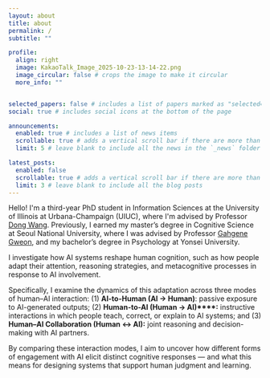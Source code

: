 ```yaml
---
layout: about
title: about
permalink: /
subtitle: ""

profile:
  align: right
  image: KakaoTalk_Image_2025-10-23-13-14-22.png
  image_circular: false # crops the image to make it circular
  more_info: ""


selected_papers: false # includes a list of papers marked as "selected={true}"
social: true # includes social icons at the bottom of the page

announcements:
  enabled: true # includes a list of news items
  scrollable: true # adds a vertical scroll bar if there are more than 3 news items
  limit: 5 # leave blank to include all the news in the `_news` folder

latest_posts:
  enabled: false
  scrollable: true # adds a vertical scroll bar if there are more than 3 new posts items
  limit: 3 # leave blank to include all the blog posts
---
```


Hello! I'm a third-year PhD student in Information Sciences at the University of Illinois at Urbana-Champaign (UIUC), where I'm advised by Professor 
[Dong Wang](https://ischool.illinois.edu/people/dong-wang). Previously, I earned my master’s degree in Cognitive Science at Seoul National University, where I was advised by Professor [Gahgene Gweon](https://convergence.snu.ac.kr/en/snu__professor/gweon_gahgene/), and my bachelor’s degree in Psychology at Yonsei University. 


I investigate how AI systems reshape human cognition, such as how people adapt their attention, reasoning strategies, and metacognitive processes in response to AI involvement. 


Specifically, I examine the dynamics of this adaptation across three modes of human–AI interaction: (1) **AI-to-Human (AI → Human)**: passive exposure to AI-generated outputs; (2) **Human-to-AI (Human → AI)****:** instructive interactions in which people teach, correct, or explain to AI systems; and (3) **Human–AI Collaboration (Human ↔ AI):** joint reasoning and decision-making with AI partners. 


By comparing these interaction modes, I aim to uncover how different forms of engagement with AI elicit distinct cognitive responses — and what this means for designing systems that support human judgment and learning. 

